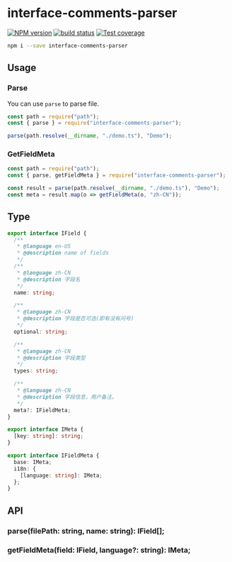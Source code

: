 # interface-comments-parser

[![NPM version][npm-image]][npm-url]
[![build status][travis-image]][travis-url]
[![Test coverage][codecov-image]][codecov-url]

[npm-image]: https://img.shields.io/npm/v/interface-comments-parser.svg?style=flat-square
[npm-url]: https://npmjs.org/package/interface-comments-parser
[travis-image]: https://img.shields.io/travis/DiamondYuan/interface-comments-parser.svg?style=flat-square
[travis-url]: https://travis-ci.org/DiamondYuan/interface-comments-parser
[codecov-image]: https://codecov.io/gh/DiamondYuan/interface-comments-parser/branch/master/graph/badge.svg
[codecov-url]: https://codecov.io/gh/DiamondYuan/interface-comments-parser

```bash
npm i --save interface-comments-parser
```

## Usage

### Parse

You can use `parse` to parse file.

```js
const path = require("path");
const { parse } = require("interface-comments-parser");

parse(path.resolve(__dirname, "./demo.ts"), "Demo");
```

### GetFieldMeta

```js
const path = require("path");
const { parse, getFieldMeta } = require("interface-comments-parser");

const result = parse(path.resolve(__dirname, "./demo.ts"), "Demo");
const meta = result.map(o => getFieldMeta(o, "zh-CN"));
```

## Type

```typescript
export interface IField {
  /**
   * @language en-US
   * @description name of fields
   */
  /**
   * @language zh-CN
   * @description 字段名
   */
  name: string;

  /**
   * @language zh-CN
   * @description 字段是否可选(即有没有问号)
   */
  optional: string;

  /**
   * @language zh-CN
   * @description 字段类型
   */
  types: string;

  /**
   * @language zh-CN
   * @description 字段信息，用户备注。
   */
  meta?: IFieldMeta;
}

export interface IMeta {
  [key: string]: string;
}

export interface IFieldMeta {
  base: IMeta;
  i18n: {
    [language: string]: IMeta;
  };
}
```

## API

### parse(filePath: string, name: string): IField[];

### getFieldMeta(field: IField, language?: string): IMeta;
